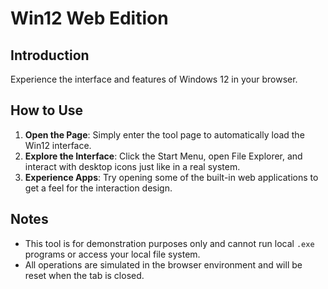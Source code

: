 # Win12 Web Edition

## Introduction

Experience the interface and features of Windows 12 in your browser.

## How to Use

1.  **Open the Page**: Simply enter the tool page to automatically load the Win12 interface.
2.  **Explore the Interface**: Click the Start Menu, open File Explorer, and interact with desktop icons just like in a real system.
3.  **Experience Apps**: Try opening some of the built-in web applications to get a feel for the interaction design.

## Notes

- This tool is for demonstration purposes only and cannot run local `.exe` programs or access your local file system.
- All operations are simulated in the browser environment and will be reset when the tab is closed.
